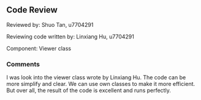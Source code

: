 ## Code Review

Reviewed by: Shuo Tan, u7704291

Reviewing code written by: Linxiang Hu, u7704291

Component: Viewer class

### Comments 
I was look into the viewer class wrote by Linxiang Hu. The code can be more 
simplify and clear. We can use own classes to make it more efficient. But over all,
the result of the code is excellent and runs perfectly.